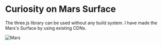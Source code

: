 # Curiosity on Mars Surface 

The three.js library can be used without any build system. I have made the Mars's Surface by using existing CDNs.

![Mars](D:/Mars/ss.png)